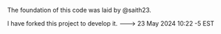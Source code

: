 The foundation of this code was laid by @saith23.

I have forked this project to develop it. ---> 23 May 2024 10:22 -5 EST
